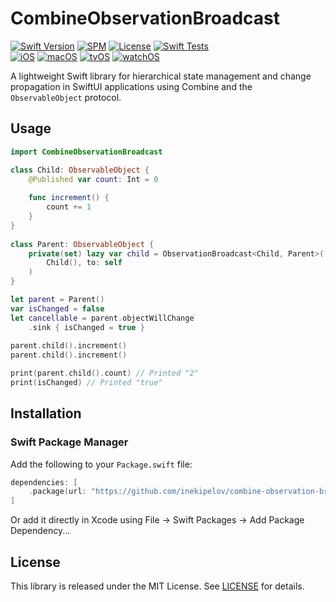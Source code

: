 # CombineObservationBroadcast

[![Swift Version](https://img.shields.io/badge/Swift-5.5+-orange.svg)](https://swift.org/)
[![SPM](https://img.shields.io/badge/SPM-compatible-brightgreen.svg)](https://swift.org/package-manager/)
[![License](https://img.shields.io/badge/license-MIT-blue.svg)](LICENSE)
[![Swift Tests](https://github.com/inekipelov/combine-observation-broadcast/actions/workflows/swift.yml/badge.svg)](https://github.com/inekipelov/combine-observation-broadcast/actions/workflows/swift.yml)  
[![iOS](https://img.shields.io/badge/iOS-13.0+-blue.svg)](https://developer.apple.com/ios/)
[![macOS](https://img.shields.io/badge/macOS-10.15+-white.svg)](https://developer.apple.com/macos/)
[![tvOS](https://img.shields.io/badge/tvOS-13.0+-black.svg)](https://developer.apple.com/tvos/)
[![watchOS](https://img.shields.io/badge/watchOS-6.0+-orange.svg)](https://developer.apple.com/watchos/)

A lightweight Swift library for hierarchical state management and change propagation in SwiftUI applications using Combine and the `ObservableObject` protocol.

## Usage

```swift
import CombineObservationBroadcast

class Child: ObservableObject {
    @Published var count: Int = 0
    
    func increment() {
        count += 1
    }
}
    
class Parent: ObservableObject {
    private(set) lazy var child = ObservationBroadcast<Child, Parent>(
        Child(), to: self
    )
}

let parent = Parent()
var isChanged = false
let cancellable = parent.objectWillChange
    .sink { isChanged = true }
    
parent.child().increment()
parent.child().increment()

print(parent.child().count) // Printed "2"
print(isChanged) // Printed "true"

```

## Installation

### Swift Package Manager

Add the following to your `Package.swift` file:

```swift
dependencies: [
    .package(url: "https://github.com/inekipelov/combine-observation-broadcast.git", from: "0.3.0")
]
```

Or add it directly in Xcode using File → Swift Packages → Add Package Dependency...

## License

This library is released under the MIT License. See [LICENSE](LICENSE) for details.
